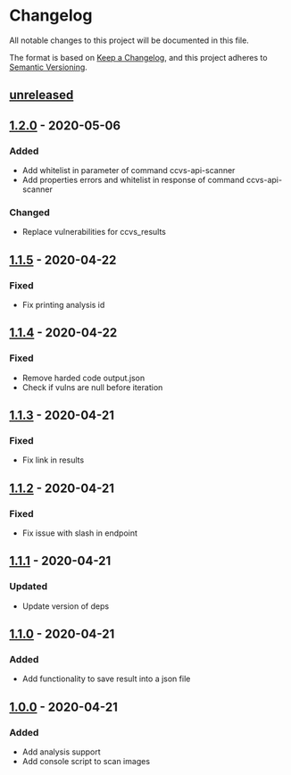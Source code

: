 # Changelog

All notable changes to this project will be documented in this file.

The format is based on [Keep a Changelog](https://keepachangelog.com/en/1.0.0/),
and this project adheres to [Semantic Versioning](https://semver.org/spec/v2.0.0.html).

## [unreleased]

## [1.2.0] - 2020-05-06
### Added
- Add whitelist in parameter of command ccvs-api-scanner
- Add properties errors and whitelist in response of command ccvs-api-scanner
### Changed
- Replace vulnerabilities for ccvs_results

## [1.1.5] - 2020-04-22
### Fixed
- Fix printing analysis id

## [1.1.4] - 2020-04-22
### Fixed
- Remove harded code output.json
- Check if vulns are null before iteration

## [1.1.3] - 2020-04-21
### Fixed
- Fix link in results

## [1.1.2] - 2020-04-21
### Fixed
- Fix issue with slash in endpoint

## [1.1.1] - 2020-04-21
### Updated
- Update version of deps

## [1.1.0] - 2020-04-21
### Added
- Add functionality to save result into a json file

## [1.0.0] - 2020-04-21
### Added
- Add analysis support
- Add console script to scan images

[unreleased]: https://github.com/william-Hill-Online/CCVS-API-Client/compare/v1.2.0...HEAD
[1.2.0]: https://github.com/william-Hill-Online/CCVS-API-Client/compare/v1.1.5...v1.2.0
[1.1.5]: https://github.com/william-Hill-Online/CCVS-API-Client/compare/v1.1.4...v1.1.5
[1.1.4]: https://github.com/william-Hill-Online/CCVS-API-Client/compare/v1.1.3...v1.1.4
[1.1.3]: https://github.com/william-Hill-Online/CCVS-API-Client/compare/v1.1.2...v1.1.3
[1.1.2]: https://github.com/william-Hill-Online/CCVS-API-Client/compare/v1.1.1...v1.1.2
[1.1.1]: https://github.com/william-Hill-Online/CCVS-API-Client/compare/v1.1.0...v1.1.1
[1.1.0]: https://github.com/william-Hill-Online/CCVS-API-Client/compare/v1.0.0...v1.1.0
[1.0.0]: https://github.com/william-Hill-Online/CCVS-API-Client/releases/tag/v1.0.0
